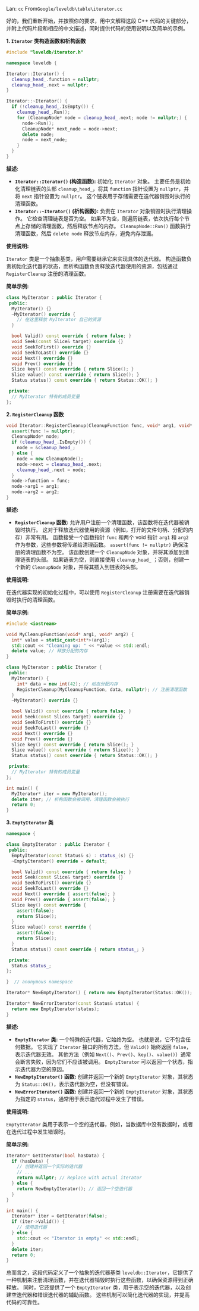 Lan: `cc` From`Google/leveldb\table\iterator.cc`

好的，我们重新开始，并按照你的要求，用中文解释这段 C++ 代码的关键部分，并附上代码片段和相应的中文描述，同时提供代码的使用说明以及简单的示例。

**1. `Iterator` 类构造函数和析构函数**

```c++
#include "leveldb/iterator.h"

namespace leveldb {

Iterator::Iterator() {
  cleanup_head_.function = nullptr;
  cleanup_head_.next = nullptr;
}

Iterator::~Iterator() {
  if (!cleanup_head_.IsEmpty()) {
    cleanup_head_.Run();
    for (CleanupNode* node = cleanup_head_.next; node != nullptr;) {
      node->Run();
      CleanupNode* next_node = node->next;
      delete node;
      node = next_node;
    }
  }
}
```

**描述:**

*   **`Iterator::Iterator()` (构造函数):** 初始化 `Iterator` 对象。  主要任务是初始化清理链表的头部 `cleanup_head_`，将其 `function` 指针设置为 `nullptr`，并将 `next` 指针设置为 `nullptr`。  这个链表用于存储需要在迭代器销毁时执行的清理函数。
*   **`Iterator::~Iterator()` (析构函数):** 负责在 `Iterator` 对象销毁时执行清理操作。  它检查清理链表是否为空。 如果不为空，则遍历链表，依次执行每个节点上存储的清理函数，然后释放节点的内存。  `CleanupNode::Run()` 函数执行清理函数，然后 `delete node` 释放节点内存，避免内存泄漏。

**使用说明:**

`Iterator` 类是一个抽象基类，用户需要继承它来实现具体的迭代器。  构造函数负责初始化迭代器的状态，而析构函数负责释放迭代器使用的资源，包括通过 `RegisterCleanup` 注册的清理函数。

**简单示例:**

```c++
class MyIterator : public Iterator {
 public:
  MyIterator() {}
  ~MyIterator() override {
    // 在这里释放 MyIterator 自己的资源
  }

  bool Valid() const override { return false; }
  void Seek(const Slice& target) override {}
  void SeekToFirst() override {}
  void SeekToLast() override {}
  void Next() override {}
  void Prev() override {}
  Slice key() const override { return Slice(); }
  Slice value() const override { return Slice(); }
  Status status() const override { return Status::OK(); }

 private:
  // MyIterator 特有的成员变量
};
```

**2. `RegisterCleanup` 函数**

```c++
void Iterator::RegisterCleanup(CleanupFunction func, void* arg1, void* arg2) {
  assert(func != nullptr);
  CleanupNode* node;
  if (cleanup_head_.IsEmpty()) {
    node = &cleanup_head_;
  } else {
    node = new CleanupNode();
    node->next = cleanup_head_.next;
    cleanup_head_.next = node;
  }
  node->function = func;
  node->arg1 = arg1;
  node->arg2 = arg2;
}
```

**描述:**

*   **`RegisterCleanup` 函数:**  允许用户注册一个清理函数，该函数将在迭代器被销毁时执行。 这对于释放迭代器使用的资源（例如，打开的文件句柄、分配的内存）非常有用。  函数接受一个函数指针 `func` 和两个 void 指针 `arg1` 和 `arg2` 作为参数，这些参数将传递给清理函数。  `assert(func != nullptr)` 确保注册的清理函数不为空。  该函数创建一个 `CleanupNode` 对象，并将其添加到清理链表的头部。  如果链表为空，则直接使用 `cleanup_head_` ；否则，创建一个新的 `CleanupNode` 对象，并将其插入到链表的头部。

**使用说明:**

在迭代器实现的初始化过程中，可以使用 `RegisterCleanup` 注册需要在迭代器销毁时执行的清理函数。

**简单示例:**

```c++
#include <iostream>

void MyCleanupFunction(void* arg1, void* arg2) {
  int* value = static_cast<int*>(arg1);
  std::cout << "Cleaning up: " << *value << std::endl;
  delete value; // 释放分配的内存
}

class MyIterator : public Iterator {
 public:
  MyIterator() {
    int* data = new int(42); // 动态分配内存
    RegisterCleanup(MyCleanupFunction, data, nullptr); // 注册清理函数
  }
  ~MyIterator() override {}

  bool Valid() const override { return false; }
  void Seek(const Slice& target) override {}
  void SeekToFirst() override {}
  void SeekToLast() override {}
  void Next() override {}
  void Prev() override {}
  Slice key() const override { return Slice(); }
  Slice value() const override { return Slice(); }
  Status status() const override { return Status::OK(); }

 private:
  // MyIterator 特有的成员变量
};

int main() {
  MyIterator* iter = new MyIterator();
  delete iter; // 析构函数会被调用，清理函数会被执行
  return 0;
}
```

**3. `EmptyIterator` 类**

```c++
namespace {

class EmptyIterator : public Iterator {
 public:
  EmptyIterator(const Status& s) : status_(s) {}
  ~EmptyIterator() override = default;

  bool Valid() const override { return false; }
  void Seek(const Slice& target) override {}
  void SeekToFirst() override {}
  void SeekToLast() override {}
  void Next() override { assert(false); }
  void Prev() override { assert(false); }
  Slice key() const override {
    assert(false);
    return Slice();
  }
  Slice value() const override {
    assert(false);
    return Slice();
  }
  Status status() const override { return status_; }

 private:
  Status status_;
};

}  // anonymous namespace

Iterator* NewEmptyIterator() { return new EmptyIterator(Status::OK()); }

Iterator* NewErrorIterator(const Status& status) {
  return new EmptyIterator(status);
}
```

**描述:**

*   **`EmptyIterator` 类:**  一个特殊的迭代器，它始终为空。 也就是说，它不包含任何数据。  它实现了 `Iterator` 接口的所有方法，但 `Valid()` 始终返回 `false`，表示迭代器无效。  其他方法（例如 `Next()`、`Prev()`、`key()`、`value()`）通常会断言失败，因为它们不应该被调用。  `EmptyIterator` 可以返回一个状态，指示迭代器为空的原因。
*   **`NewEmptyIterator()` 函数:** 创建并返回一个新的 `EmptyIterator` 对象，其状态为 `Status::OK()`，表示迭代器为空，但没有错误。
*   **`NewErrorIterator()` 函数:** 创建并返回一个新的 `EmptyIterator` 对象，其状态为指定的 `status`，通常用于表示迭代过程中发生了错误。

**使用说明:**

`EmptyIterator` 类用于表示一个空的迭代器，例如，当数据库中没有数据时，或者在迭代过程中发生错误时。

**简单示例:**

```c++
Iterator* GetIterator(bool hasData) {
  if (hasData) {
    // 创建并返回一个实际的迭代器
    // ...
    return nullptr; // Replace with actual iterator
  } else {
    return NewEmptyIterator(); // 返回一个空迭代器
  }
}

int main() {
  Iterator* iter = GetIterator(false);
  if (iter->Valid()) {
    // 使用迭代器
  } else {
    std::cout << "Iterator is empty" << std::endl;
  }
  delete iter;
  return 0;
}
```

总而言之，这段代码定义了一个抽象的迭代器基类 `leveldb::Iterator`，它提供了一种机制来注册清理函数，并在迭代器销毁时执行这些函数，以确保资源得到正确释放。  同时，它还提供了一个 `EmptyIterator` 类，用于表示空的迭代器，以及创建空迭代器和错误迭代器的辅助函数。  这些机制可以简化迭代器的实现，并提高代码的可靠性。
